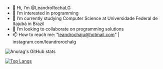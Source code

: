 - 👋 Hi, I’m @LeandroRochaLG
- 👀 I’m interested in programming
- 🌱 I’m currently studying Computer Science at Universidade Federal de Itajubá in Brazil
- 💞️ I’m looking to collaborate on programming solutions
- 📫 How to reach me: "leandrochaju@hotmail.com" | instagram.com/leandrorochalg

![Anurag's GitHub stats](https://github-readme-stats.vercel.app/api?username=leandrorochalg&theme=gruvbox_light&show_icons=true)

[![Top Langs](https://github-readme-stats.vercel.app/api/top-langs/?username=leandrorochalg&theme=gruvbox_light&size_weight=0.5&count_weight=0.5)](https://github.com/anuraghazra/github-readme-stats)

<!---
LeandroRochaLG/LeandroRochaLG is a ✨ special ✨ repository because its `README.md` (this file) appears on your GitHub profile.
You can click the Preview link to take a look at your changes.
--->
